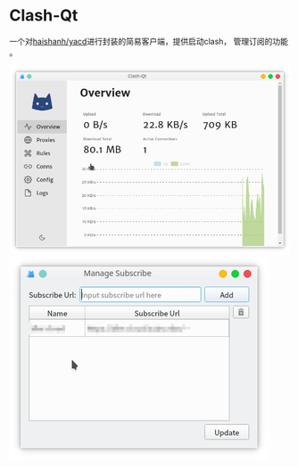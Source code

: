 # Clash-Qt
一个对[haishanh/yacd](https://github.com/haishanh/yacd/)进行封装的简易客户端，提供启动clash， 管理订阅的功能
。

![主界面](https://github.com/ForeverCyril/Clash-Qt/raw/master/res/media/pic_dashboard.png)
![订阅管理](https://github.com/ForeverCyril/Clash-Qt/raw/master/res/media/pic_sub.png)